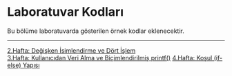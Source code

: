 # Laboratuvar Kodları
Bu bölüme laboratuvarda gösterilen örnek kodlar eklenecektir.
<hr>

<a href="https://github.com/afDursun/KMB107/blob/main/02_Laboratuvar_Kodları/hafta2.c">2.Hafta: Değişken İsimlendirme ve Dört İşlem</a><br>
<a href="https://github.com/afDursun/KMB107/blob/main/02_Laboratuvar_Kodları/hafta3.c">3.Hafta: Kullanıcıdan Veri Alma ve Biçimlendirilmiş printf()</a>
<a href="https://github.com/afDursun/KMB107/blob/main/02_Laboratuvar_Kodları/hafta4.c">4.Hafta: Koşul (if-else) Yapısı</a>
